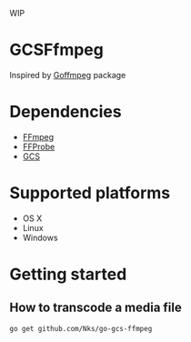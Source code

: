 WIP

# GCSFfmpeg

Inspired by [Goffmpeg]((https://github.com/xfrr/goffmpeg)) package

# Dependencies
- [FFmpeg](https://www.ffmpeg.org/)
- [FFProbe](https://www.ffmpeg.org/ffprobe.html)
- [GCS](https://cloud.google.com/storage/)

# Supported platforms

 - OS X
 - Linux
 - Windows

# Getting started
## How to transcode a media file
```shell
go get github.com/Nks/go-gcs-ffmpeg
```
